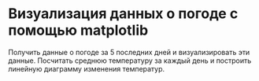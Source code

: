 # Визуализация данных о погоде с помощью matplotlib

Получить данные о погоде за 5 последних дней и визуализировать эти данные. Посчитать среднюю температуру за каждый день и построить линейную диаграмму изменения температур.
